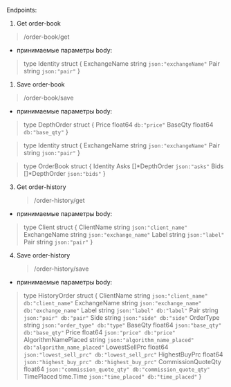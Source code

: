 Endpoints:
1. Get order-book
 >/order-book/get

- принимаемые параметры body:
 > type Identity struct {
 ExchangeName string `json:"exchangeName"`
 Pair         string `json:"pair"`
 }

1. Save order-book
>/order-book/save

- принимаемые параметры body:
 > type DepthOrder struct {
  Price   float64 `db:"price"`
  BaseQty float64 `db:"base_qty"`
  }

 > type Identity struct {
ExchangeName string `json:"exchangeName"`
Pair         string `json:"pair"`
}

> type OrderBook struct {
Identity
Asks []*DepthOrder `json:"asks"`
Bids []*DepthOrder `json:"bids"`
}

 3. Get order-history
     >/order-history/get

- принимаемые параметры body:
> type Client struct {
ClientName   string `json:"client_name"`
ExchangeName string `json:"exchange_name"`
Label        string `json:"label"`
Pair         string `json:"pair"`
}
4. Save order-history
     >/order-history/save

- принимаемые параметры body:
> type HistoryOrder struct {
ClientName          string    `json:"client_name" db:"client_name"`
ExchangeName        string    `json:"exchange_name" db:"exchange_name"`
Label               string    `json:"label" db:"label"`
Pair                string    `json:"pair" db:"pair"`
Side                string    `json:"side" db:"side"`
OrderType           string    `json:"order_type" db:"type"`
BaseQty             float64   `json:"base_qty" db:"base_qty"`
Price               float64   `json:"price" db:"price"`
AlgorithmNamePlaced string    `json:"algorithm_name_placed" db:"algorithm_name_placed"`
LowestSellPrc       float64   `json:"lowest_sell_prc" db:"lowest_sell_prc"`
HighestBuyPrc       float64   `json:"highest_buy_prc" db:"highest_buy_prc"`
CommissionQuoteQty  float64   `json:"commission_quote_qty" db:"commission_quote_qty"`
TimePlaced          time.Time `json:"time_placed" db:"time_placed"`
}